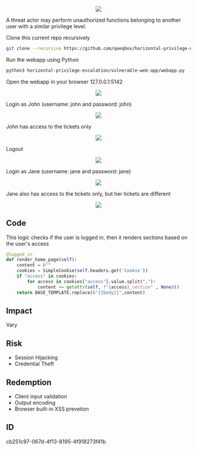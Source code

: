 <p align="center"> <img src="https://raw.githubusercontent.com/qeeqbox/horizontal-privilege-escalation/main/content/horizontal-privilege-escalation.svg"></p>

A threat actor may perform unauthorized functions belonging to another user with a similar privilege level.

Clone this current repo recursively
```sh
git clone --recursive https://github.com/qeeqbox/horizontal-privilege-escalation
```
Run the webapp using Python
```sh
python3 horizontal-privilege-escalation/vulnerable-web-app/webapp.py
```
Open the webapp in your browser 127.0.0.1:5142
<p align="center"> <img src="https://raw.githubusercontent.com/qeeqbox/horizontal-privilege-escalation/main/content/1.png"></p>
Login as John (username: john and password: john)
<p align="center"> <img src="https://raw.githubusercontent.com/qeeqbox/horizontal-privilege-escalation/main/content/2.png"></p>
John has access to the tickets only
<p align="center"> <img src="https://raw.githubusercontent.com/qeeqbox/horizontal-privilege-escalation/main/content/3.png"></p>
Logout
<p align="center"> <img src="https://raw.githubusercontent.com/qeeqbox/horizontal-privilege-escalation/main/content/4.png"></p>
Login as Jane (username: jane and password: jane)
<p align="center"> <img src="https://raw.githubusercontent.com/qeeqbox/horizontal-privilege-escalation/main/content/5.png"></p>
Jane also has access to the tickets only, but her tickets are different
<p align="center"> <img src="https://raw.githubusercontent.com/qeeqbox/horizontal-privilege-escalation/main/content/6.png"></p>

## Code
This logic checks if the user is logged in, then it renders sections based on the user's access
```py
@logged_in
def render_home_page(self):
    content = b""
    cookies = SimpleCookie(self.headers.get('Cookie'))
    if "access" in cookies:
        for access in cookies["access"].value.split(","):
            content += getattr(self, f"{access}_section" , None)()
    return BASE_TEMPLATE.replace(b"{{body}}",content)
```
 
## Impact
Vary

## Risk
- Session Hijacking
- Credential Theft

## Redemption
- Client input validation
- Output encoding
- Browser built-in XSS preveiton

## ID
cb251c97-067d-4f13-8195-4f918273f41b
